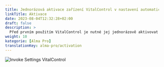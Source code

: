 ```yaml
---
title: Jednorázová aktivace zařízení VitalControl v nastavení automatického krmítka
linkTitle: Aktivace
date: 2023-08-04T12:32:28+02:00
draft: false
description: >
  Před prvním použitím VitalControl je nutné jej jednorázově aktivovat v nastavení krmítka Alma Pro.
weight: 10
kategorie: [Alma Pro]
translationKey: alma-pro/activation
---
```


![Invoke Settings VitalControl](../images/open-settings-vitalcontrol.png "Otevřít nabídku nastavení VitalControl")
